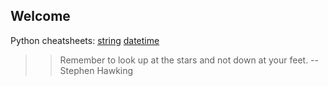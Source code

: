 Welcome
------

Python cheatsheets:
[string](pages/python/str)
[datetime](pages/python/datetime)


> > Remember to look up at the stars and not down at your feet. 
> -- Stephen Hawking



